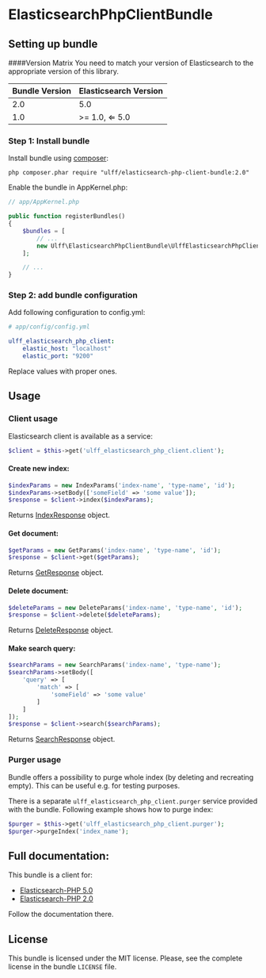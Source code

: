 # ElasticsearchPhpClientBundle


## Setting up bundle

####Version Matrix
You need to match your version of Elasticsearch to the appropriate version of this library.

|Bundle Version|Elasticsearch Version|
|---|---|
|2.0|5.0|
|1.0|>= 1.0, ⇐ 5.0|


### Step 1: Install bundle

Install bundle using [composer](https://getcomposer.org):

```
php composer.phar require "ulff/elasticsearch-php-client-bundle:2.0"
```

Enable the bundle in AppKernel.php:

```php
// app/AppKernel.php

public function registerBundles()
{
    $bundles = [
        // ...
        new Ulff\ElasticsearchPhpClientBundle\UlffElasticsearchPhpClientBundle(),
    ];

    // ...
}
```

### Step 2: add bundle configuration

Add following configuration to config.yml:

```yaml
# app/config/config.yml

ulff_elasticsearch_php_client:
    elastic_host: "localhost"
    elastic_port: "9200"
```

Replace values with proper ones.

## Usage

### Client usage

Elasticsearch client is available as a service:

```php
$client = $this->get('ulff_elasticsearch_php_client.client');
```

#### Create new index:

```php
$indexParams = new IndexParams('index-name', 'type-name', 'id');
$indexParams->setBody(['someField' => 'some value']);
$response = $client->index($indexParams);
```

Returns [IndexResponse](Model/IndexResponse.php) object.

#### Get document:

```php
$getParams = new GetParams('index-name', 'type-name', 'id');
$response = $client->get($getParams);
```

Returns [GetResponse](Model/GetResponse.php) object.

#### Delete document:

```php
$deleteParams = new DeleteParams('index-name', 'type-name', 'id');
$response = $client->delete($deleteParams);
```

Returns [DeleteResponse](Model/DeleteResponse.php) object.

#### Make search query:

```php
$searchParams = new SearchParams('index-name', 'type-name');
$searchParams->setBody([
    'query' => [
        'match' => [
            'someField' => 'some value'
        ]
    ]
]);
$response = $client->search($searchParams);
```

Returns [SearchResponse](Model/SearchResponse.php) object.

### Purger usage

Bundle offers a possibility to purge whole index (by deleting and recreating empty). This can be useful e.g. for
testing purposes.


There is a separate ```ulff_elasticsearch_php_client.purger``` service provided with the bundle.
Following example shows how to purge index:

```php
$purger = $this->get('ulff_elasticsearch_php_client.purger');
$purger->purgeIndex('index_name');
```

## Full documentation:

This bundle is a client for: 
 * [Elasticsearch-PHP 5.0](https://www.elastic.co/guide/en/elasticsearch/client/php-api/5.0/index.html)
 * [Elasticsearch-PHP 2.0](https://www.elastic.co/guide/en/elasticsearch/client/php-api/2.0/index.html)

Follow the documentation there.

## License

This bundle is licensed under the MIT license. Please, see the complete license in the bundle ```LICENSE``` file.
